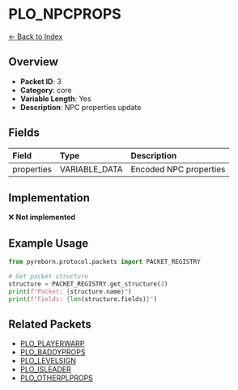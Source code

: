 # PLO_NPCPROPS

[← Back to Index](../index.md)

## Overview

- **Packet ID**: 3
- **Category**: core
- **Variable Length**: Yes
- **Description**: NPC properties update

## Fields

| Field | Type | Description |
|:------|:-----|:------------|
| properties | VARIABLE_DATA | Encoded NPC properties |

## Implementation

❌ **Not implemented**

## Example Usage

```python
from pyreborn.protocol.packets import PACKET_REGISTRY

# Get packet structure
structure = PACKET_REGISTRY.get_structure(3)
print(f"Packet: {structure.name}")
print(f"Fields: {len(structure.fields)}")
```

## Related Packets

- [PLO_PLAYERWARP](PLO_PLAYERWARP.md)
- [PLO_BADDYPROPS](PLO_BADDYPROPS.md)
- [PLO_LEVELSIGN](PLO_LEVELSIGN.md)
- [PLO_ISLEADER](PLO_ISLEADER.md)
- [PLO_OTHERPLPROPS](PLO_OTHERPLPROPS.md)
